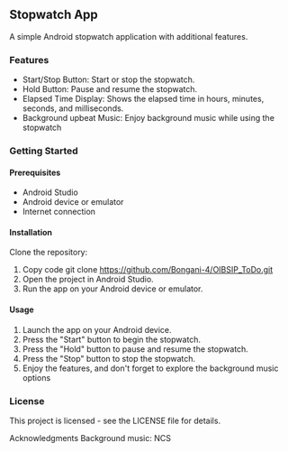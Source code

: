 

## Stopwatch App

A simple Android stopwatch application with additional features. 

### Features

* Start/Stop Button: Start or stop the stopwatch. 
* Hold Button: Pause and resume the stopwatch.
*  Elapsed Time Display: Shows the elapsed time in hours, minutes, seconds, and milliseconds.
*   Background upbeat Music: Enjoy background music while using the stopwatch
  ### Getting Started
  #### Prerequisites 
  * Android Studio
  * Android device or emulator
  * Internet connection
#### Installation
Clone the repository:

1.  Copy code git clone https://github.com/Bongani-4/OIBSIP_ToDo.git
2. Open the project in Android Studio.
3.  Run the app on your Android device or emulator.
#### Usage 
1. Launch the app on your Android device.
2. Press the "Start" button to begin the stopwatch.
3. Press the "Hold" button to pause and resume the stopwatch.
4.  Press the "Stop" button to stop the stopwatch.
5.  Enjoy the features, and don't forget to explore the background music options
### License 
This project is licensed - see the LICENSE file for details. 

Acknowledgments Background music: NCS
